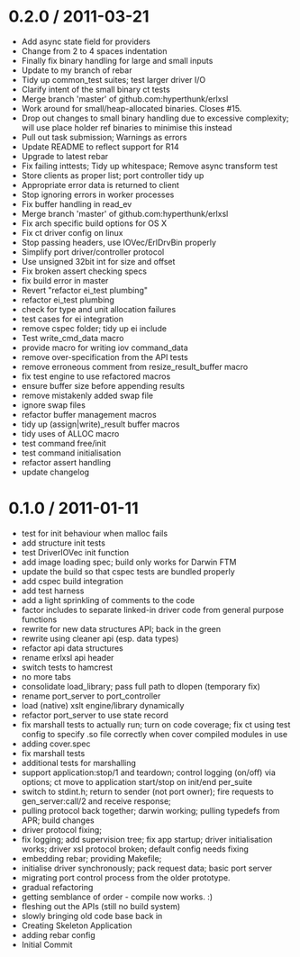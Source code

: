 
0.2.0 / 2011-03-21
==================

  * Add async state field for providers
  * Change from 2 to 4 spaces indentation
  * Finally fix binary handling for large and small inputs
  * Update to my branch of rebar
  * Tidy up common_test suites; test larger driver I/O
  * Clarify intent of the small binary ct tests
  * Merge branch 'master' of github.com:hyperthunk/erlxsl
  * Work around for small/heap-allocated binaries. Closes #15.
  * Drop out changes to small binary handling due to excessive complexity; will use place holder ref binaries to minimise this instead
  * Pull out task submission; Warnings as errors
  * Update README to reflect support for R14
  * Upgrade to latest rebar
  * Fix failing inttests; Tidy up whitespace; Remove async transform test
  * Store clients as proper list; port controller tidy up
  * Appropriate error data is returned to client
  * Stop ignoring errors in worker processes
  * Fix buffer handling in read_ev
  * Merge branch 'master' of github.com:hyperthunk/erlxsl
  * Fix arch specific build options for OS X
  * Fix ct driver config on linux
  * Stop passing headers, use IOVec/ErlDrvBin properly
  * Simplify port driver/controller protocol
  * Use unsigned 32bit int for size and offset
  * Fix broken assert checking specs
  * fix build error in master
  * Revert "refactor ei_test plumbing"
  * refactor ei_test plumbing
  * check for type and unit allocation failures
  * test cases for ei integration
  * remove cspec folder; tidy up ei include
  * Test write_cmd_data macro
  * provide macro for writing iov command_data
  * remove over-specification from the API tests
  * remove erroneous comment from resize_result_buffer macro
  * fix test engine to use refactored macros
  * ensure buffer size before appending results
  * remove mistakenly added swap file
  * ignore swap files
  * refactor buffer management macros
  * tidy up (assign|write)_result buffer macros
  * tidy uses of ALLOC macro
  * test command free/init
  * test command initialisation
  * refactor assert handling
  * update changelog

0.1.0 / 2011-01-11
==================

  * test for init behaviour when malloc fails
  * add structure init tests
  * test DriverIOVec init function
  * add image loading spec; build only works for Darwin FTM
  * update the build so that cspec tests are bundled properly
  * add cspec build integration
  * add test harness
  * add a light sprinkling of comments to the code
  * factor includes to separate linked-in driver code from general purpose functions
  * rewrite for new data structures API; back in the green
  * rewrite using cleaner api (esp. data types)
  * refactor api data structures
  * rename erlxsl api header
  * switch tests to hamcrest
  * no more tabs
  * consolidate load_library; pass full path to dlopen (temporary fix)
  * rename port_server to port_controller
  * load (native) xslt engine/library dynamically
  * refactor port_server to use state record
  * fix marshall tests to actually run; turn on code coverage; fix ct using test config to specify .so file correctly when cover compiled modules in use
  * adding cover.spec
  * fix marshall tests
  * additional tests for marshalling
  * support application:stop/1 and teardown; control logging (on/off) via options; ct move to application start/stop on init/end per_suite
  * switch to stdint.h; return to sender (not port owner); fire requests to gen_server:call/2 and receive response;
  * pulling protocol back together; darwin working; pulling typedefs from APR; build changes
  * driver protocol fixing;
  * fix logging; add supervision tree; fix app startup; driver initialisation works; driver xsl protocol broken; default config needs fixing
  * embedding rebar; providing Makefile;
  * initialise driver synchronously; pack request data; basic port server
  * migrating port control process from the older prototype.
  * gradual refactoring
  * getting semblance of order - compile now works. :)
  * fleshing out the APIs (still no build system)
  * slowly bringing old code base back in
  * Creating Skeleton Application
  * adding rebar config
  * Initial Commit

